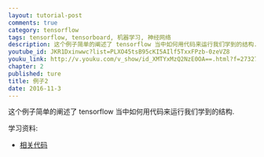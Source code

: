 ```yaml
---
layout: tutorial-post
comments: true
category: tensorflow
tags: tensorflow, tensorboard, 机器学习, 神经网络
description: 这个例子简单的阐述了 tensorflow 当中如何用代码来运行我们学到的结构.
youtube_id: JKR1Dxinwwc?list=PLXO45tsB95cKI5AIlf5TxxFPzb-0zeVZ8
youku_link: http://v.youku.com/v_show/id_XMTYxMzQ2NzE0OA==.html?f=27327189&o=1
chapter: 2
published: ture
title: 例子2
date: 2016-11-3
---
```


这个例子简单的阐述了 tensorflow 当中如何用代码来运行我们学到的结构.

学习资料:
  * [相关代码](https://github.com/MorvanZhou/tutorials/tree/master/tensorflowTUT/tf5_example2)